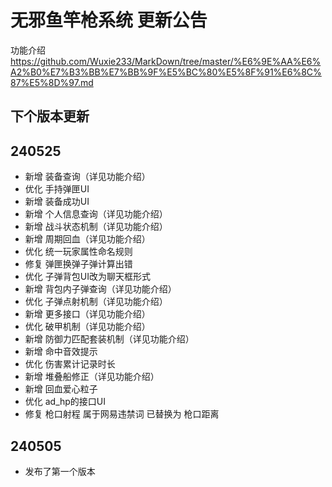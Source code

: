 # 无邪鱼竿枪系统 更新公告
功能介绍 https://github.com/Wuxie233/MarkDown/tree/master/%E6%9E%AA%E6%A2%B0%E7%B3%BB%E7%BB%9F%E5%BC%80%E5%8F%91%E6%8C%87%E5%8D%97.md

## 下个版本更新


## 240525
- 新增 装备查询（详见功能介绍）
- 优化 手持弹匣UI
- 新增 装备成功UI
- 新增 个人信息查询（详见功能介绍）
- 新增 战斗状态机制（详见功能介绍）
- 新增 周期回血（详见功能介绍）
- 优化 统一玩家属性命名规则
- 修复 弹匣换弹子弹计算出错
- 优化 子弹背包UI改为聊天框形式
- 新增 背包内子弹查询（详见功能介绍）
- 优化 子弹点射机制（详见功能介绍）
- 新增 更多接口（详见功能介绍）
- 优化 破甲机制（详见功能介绍）
- 新增 防御力匹配套装机制（详见功能介绍）
- 新增 命中音效提示
- 优化 伤害累计记录时长
- 新增 堆叠船修正（详见功能介绍）
- 新增 回血爱心粒子
- 优化 ad_hp的接口UI
- 修复 枪口射程 属于网易违禁词 已替换为 枪口距离


## 240505
- 发布了第一个版本
